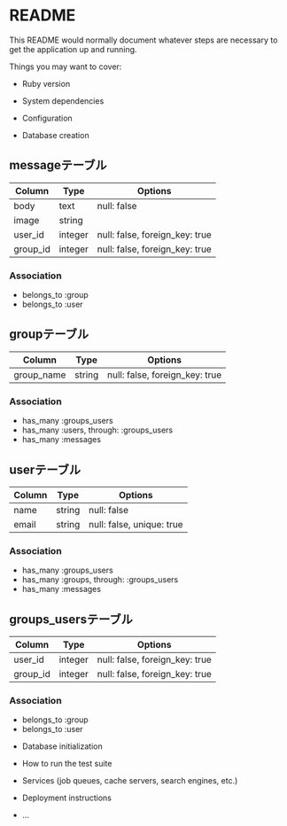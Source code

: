 # README

This README would normally document whatever steps are necessary to get the
application up and running.

Things you may want to cover:

* Ruby version

* System dependencies

* Configuration

* Database creation
## messageテーブル
|Column|Type|Options|
|------|----|-------|
|body|text|null: false|
|image|string||
|user_id|integer|null: false, foreign_key: true|
|group_id|integer|null: false, foreign_key: true|
### Association
- belongs_to :group
- belongs_to :user


## groupテーブル
|Column|Type|Options|
|------|----|-------|
|group_name|string|null: false, foreign_key: true|
### Association
- has_many :groups_users
- has_many :users, through: :groups_users
- has_many :messages


## userテーブル
|Column|Type|Options|
|------|----|-------|
|name|string|null: false|
|email|string|null: false, unique: true|
### Association
- has_many :groups_users
- has_many :groups, through: :groups_users
- has_many :messages


## groups_usersテーブル
|Column|Type|Options|
|------|----|-------|
|user_id|integer|null: false, foreign_key: true|
|group_id|integer|null: false, foreign_key: true|
### Association
- belongs_to :group
- belongs_to :user


* Database initialization

* How to run the test suite

* Services (job queues, cache servers, search engines, etc.)

* Deployment instructions

* ...


